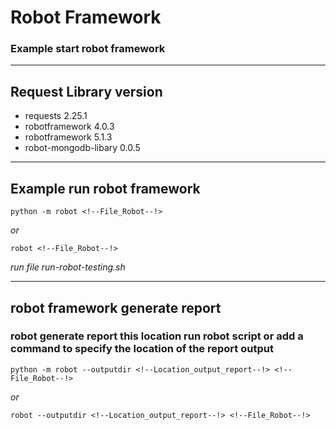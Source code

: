 # **Robot Framework**
### Example start robot framework
--- 

## Request Library version

- requests 2.25.1
- robotframework 4.0.3
- robotframework 5.1.3
- robot-mongodb-libary 0.0.5

---
## Example run robot framework
```console
python -m robot <!--File_Robot--!>
```
*or*
```console
robot <!--File_Robot--!>
```

*run file run-robot-testing.sh*

---
## robot framework generate report

### robot generate report this location run robot script or add a command to specify the location of the report output
```console
python -m robot --outputdir <!--Location_output_report--!> <!--File_Robot--!>
```
*or*
```console
robot --outputdir <!--Location_output_report--!> <!--File_Robot--!>
```

